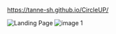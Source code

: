 https://tanne-sh.github.io/CircleUP/

![Landing Page](https://user-images.githubusercontent.com/61487027/81490902-20b68580-9290-11ea-8fb4-c8e04fdc9751.png)
![image 1](https://user-images.githubusercontent.com/61487027/81490904-23b17600-9290-11ea-9483-30b4fe7bfd6d.png)
